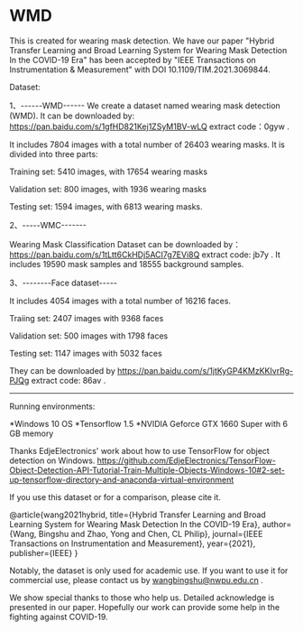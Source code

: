 # WMD
This is created for wearing mask detection. We have our paper "Hybrid Transfer Learning and Broad Learning System for Wearing Mask Detection In the COVID-19 Era" has been accepted by  "IEEE Transactions on Instrumentation & Measurement" with DOI 10.1109/TIM.2021.3069844. 


Dataset: 

1、------WMD------
We create a dataset named wearing mask detection (WMD).  It can be downloaded by: https://pan.baidu.com/s/1gfHD821Kej1ZSyM1BV-wLQ extract code：0gyw .

It includes 7804 images with a total number of 26403 wearing masks. It is divided into three parts:

Training set: 5410 images, with 17654 wearing masks

Validation set: 800 images, with 1936 wearing masks

Testing set: 1594 images, with 6813 wearing masks.

2、-----WMC-------

Wearing Mask Classification Dataset can be downloaded by： https://pan.baidu.com/s/1tLtt6CkHDj5ACI7g7EVi8Q  extract code: jb7y . 
It includes 19590 mask samples and 18555 background samples.
 
 
3、--------Face dataset-----

It includes 4054 images with a total number of 16216 faces.

Traiing set: 2407 images with 9368 faces

Validation set:  500 images  with  1798 faces 

Testing set:   1147 images with  5032 faces 

They can be downloaded by https://pan.baidu.com/s/1jtKyGP4KMzKKIvrRg-PJQg 
extract code: 86av .
 
 
---------------
Running environments:

*Windows 10 OS   *Tensorflow 1.5   *NVIDIA Geforce GTX 1660 Super with 6 GB memory

Thanks EdjeElectronics' work about how to use TensorFlow for object detection on Windows. 
https://github.com/EdjeElectronics/TensorFlow-Object-Detection-API-Tutorial-Train-Multiple-Objects-Windows-10#2-set-up-tensorflow-directory-and-anaconda-virtual-environment
 

If you use this dataset or for a comparison, please cite it.

@article{wang2021hybrid,
  title={Hybrid Transfer Learning and Broad Learning System for Wearing Mask Detection In the COVID-19 Era},
  author={Wang, Bingshu and Zhao, Yong and Chen, CL Philip},
  journal={IEEE Transactions on Instrumentation and Measurement},
  year={2021},
  publisher={IEEE}
}

Notably, the dataset is only used for academic use.  If you want to use it for commercial use, please contact us by wangbingshu@nwpu.edu.cn   .   

We show special thanks to those who help us. Detailed acknowledge is presented in our paper. Hopefully our work
can provide some help in the fighting against COVID-19. 

